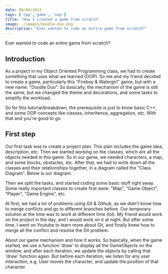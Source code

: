 ```yaml
---
date: 08/09/2023
tags: ['cpp','game', 'oop']
title: 'How I created a game from scratch'
image: ./images/doodle-duo.png
description: "Ever wanted to code an entire game from scratch?"
---
```

Ever wanted to code an entire game from scratch?

## Introduction

As a project in my Object Oriented Programming class, we had to create something that uses what we learned (OOP). So me and my friend decided to create a game, particularly this "Fireboy & Watergirl" game, but with a new name: "Doodle Duo". So basically, the mechanism of the game is still the same, but we changed the theme and decorations, and some tasks to simplify the workload.

So for this tutorial/breakdown, the prerequisite is just to know basic C++, and some OOP concepts like classes, inheritence, aggregation, etc. With that and you're good to go.

## First step

Our first task was to create a project plan. This plan includes the game idea, description, etc. Then we started working on the classes, which are all the objects needed in this game. So in our game, we needed characters, a map, and some blocks, obstacles, etc. After that, we had to write down all the classes and their relationships together, in a diagram called the "Class Diagram". Below is our diagram:

Then we split the tasks, and started coding some basic stuff right away. Some really important classes to create first were: "Map", "Game Object", "Player", "Game Engine", etc.

At first, we had a lot of problems using Git & Github, as we didn't know how to merge conflicts and go to different branches before. Our temporary solution at the time was to work at different time (lol). My friend would work on the project in the day, and I would work on it at night. But after some time, I went on Youtube to learn more about Git, and finally knew how to merge all the conflict and resolve the Git problem.

About our game mechanism and how it works. So basically, when the game started, we use a function 'draw' to display all the GameObjects on the window, and after each iteration, we update the objects by calling that 'draw' function again. But before each iteration, we listen for any user interaction, e.g. User moves the character, and update the position of that character.
